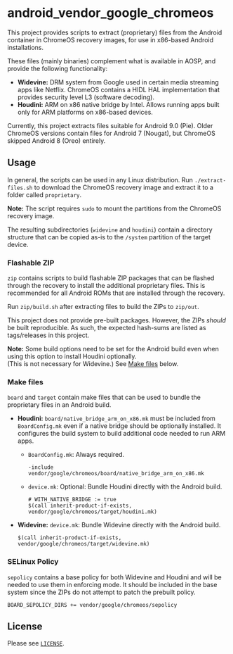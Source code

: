 # android_vendor_google_chromeos
This project provides scripts to extract (proprietary) files
from the Android container in ChromeOS recovery images,
for use in x86-based Android installations.

These files (mainly binaries) complement what is available in AOSP,
and provide the following functionality:

 - **Widevine:** DRM system from Google used in certain media streaming
   apps like Netflix. ChromeOS contains a HIDL HAL implementation that provides
   security level L3 (software decoding).
 - **Houdini:** ARM on x86 native bridge by Intel. Allows running apps built
   only for ARM platforms on x86-based devices.

Currently, this project extracts files suitable for Android 9.0 (Pie).
Older ChromeOS versions contain files for Android 7 (Nougat),
but ChromeOS skipped Android 8 (Oreo) entirely.

## Usage
In general, the scripts can be used in any Linux distribution.
Run `./extract-files.sh` to download the ChromeOS recovery image
and extract it to a folder called `proprietary`.

**Note:** The script requires `sudo` to mount the partitions from the
ChromeOS recovery image.

The resulting subdirectories (`widevine` and `houdini`) contain a directory
structure that can be copied as-is to the `/system` partition of the target
device.

### Flashable ZIP
`zip` contains scripts to build flashable ZIP packages that can be flashed
through the recovery to install the additional proprietary files.
This is recommended for all Android ROMs that are installed through the recovery.

Run `zip/build.sh` after extracting files to build the ZIPs to `zip/out`.

This project does not provide pre-built packages. However, the ZIPs _should_
be built reproducible. As such, the expected hash-sums are listed as
tags/releases in this project.

**Note:** Some build options need to be set for the Android build even when
using this option to install Houdini optionally.  
(This is not necessary for Widevine.) See [Make files](#make-files) below.

### Make files
`board` and `target` contain make files that can be used to bundle the
proprietary files in an Android build.

  - **Houdini:**
    `board/native_bridge_arm_on_x86.mk` must be included from `BoardConfig.mk`
    even if a native bridge should be optionally installed. It configures the
    build system to build additional code needed to run ARM apps.

    - `BoardConfig.mk`: Always required.

        ```make
        -include vendor/google/chromeos/board/native_bridge_arm_on_x86.mk
        ```

    - `device.mk`: Optional: Bundle Houdini directly with the Android build.

        ```make
        # WITH_NATIVE_BRIDGE := true
        $(call inherit-product-if-exists, vendor/google/chromeos/target/houdini.mk)
        ```

  - **Widevine:** `device.mk`: Bundle Widevine directly with the Android build.

    ```make
    $(call inherit-product-if-exists, vendor/google/chromeos/target/widevine.mk)
    ```

### SELinux Policy
`sepolicy` contains a base policy for both Widevine and Houdini and will be needed
to use them in enforcing mode. It should be included in the base system since
the ZIPs do not attempt to patch the prebuilt policy.

```make
BOARD_SEPOLICY_DIRS += vendor/google/chromeos/sepolicy
```

## License
Please see [`LICENSE`](/LICENSE).
